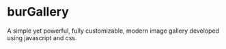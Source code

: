# burGallery
A simple yet powerful, fully customizable, modern image gallery developed using javascript and css.
